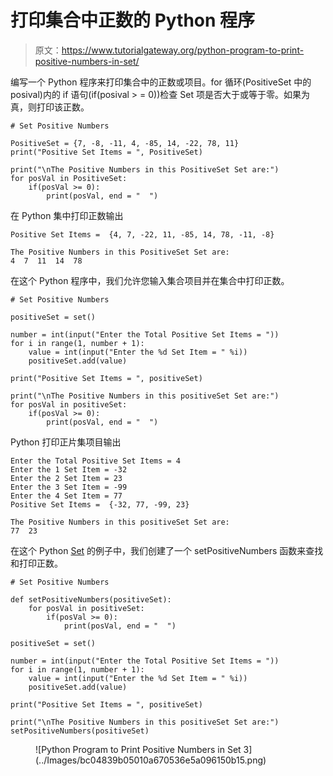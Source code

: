 # 打印集合中正数的 Python 程序

> 原文：<https://www.tutorialgateway.org/python-program-to-print-positive-numbers-in-set/>

编写一个 Python 程序来打印集合中的正数或项目。for 循环(PositiveSet 中的 posival)内的 if 语句(if(posival > = 0))检查 Set 项是否大于或等于零。如果为真，则打印该正数。

```
# Set Positive Numbers

PositiveSet = {7, -8, -11, 4, -85, 14, -22, 78, 11}
print("Positive Set Items = ", PositiveSet)

print("\nThe Positive Numbers in this PositiveSet Set are:")
for posVal in PositiveSet:
    if(posVal >= 0):
        print(posVal, end = "  ")
```

在 Python 集中打印正数输出

```
Positive Set Items =  {4, 7, -22, 11, -85, 14, 78, -11, -8}

The Positive Numbers in this PositiveSet Set are:
4  7  11  14  78 
```

在这个 Python 程序中，我们允许您输入集合项目并在集合中打印正数。

```
# Set Positive Numbers

positiveSet = set()

number = int(input("Enter the Total Positive Set Items = "))
for i in range(1, number + 1):
    value = int(input("Enter the %d Set Item = " %i))
    positiveSet.add(value)

print("Positive Set Items = ", positiveSet)

print("\nThe Positive Numbers in this positiveSet Set are:")
for posVal in positiveSet:
    if(posVal >= 0):
        print(posVal, end = "  ")
```

Python 打印正片集项目输出

```
Enter the Total Positive Set Items = 4
Enter the 1 Set Item = -32
Enter the 2 Set Item = 23
Enter the 3 Set Item = -99
Enter the 4 Set Item = 77
Positive Set Items =  {-32, 77, -99, 23}

The Positive Numbers in this positiveSet Set are:
77  23 
```

在这个 Python [Set](https://www.tutorialgateway.org/python-set/) 的例子中，我们创建了一个 setPositiveNumbers 函数来查找和打印正数。

```
# Set Positive Numbers

def setPositiveNumbers(positiveSet):
    for posVal in positiveSet:
        if(posVal >= 0):
            print(posVal, end = "  ")

positiveSet = set()

number = int(input("Enter the Total Positive Set Items = "))
for i in range(1, number + 1):
    value = int(input("Enter the %d Set Item = " %i))
    positiveSet.add(value)

print("Positive Set Items = ", positiveSet)

print("\nThe Positive Numbers in this positiveSet Set are:")
setPositiveNumbers(positiveSet)
```

<figure class="wp-block-image size-large">![Python Program to Print Positive Numbers in Set 3](../Images/bc04839b05010a670536e5a096150b15.png)</figure>